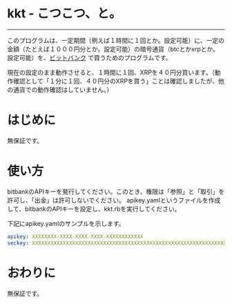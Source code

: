 # kkt - こつこつ、と。
-----
このプログラムは、一定期間（例えば１時間に１回とか。設定可能）に、一定の金額（たとえば１０００円分とか。設定可能）の暗号通貨（btcとかxrpとか。設定可能）を、[ビットバンク](https://bitbank.cc/) で買うためのプログラムです。

現在の設定のまま動作させると、１時間に１回、XRPを４０円分買います。（動作確認として「１分に１回、４０円分のXRPを買う」ことは確認しましたが、他の通貨での動作確認はしていません。）

# はじめに
無保証です。

# 使い方
bitbankのAPIキーを発行してください。このとき、権限は「参照」と「取引」を許可し、「出金」は許可しないでください。
apikey.yamlというファイルを作成して、bitbankのAPIキーを設定し、kkt.rbを実行してください。

下記にapikey.yamlのサンプルを示します。
~~~yaml
apikey: XXXXXXXX-XXXX-XXXX-XXXX-XXXXXXXXXXXX
seckey: XXXXXXXXXXXXXXXXXXXXXXXXXXXXXXXXXXXXXXXXXXXXXXXXXXXXXXXXXXXXXXXX
~~~

# おわりに
無保証です。
